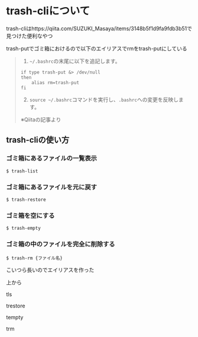 # trash-cliについて



trash-cliはhttps://qiita.com/SUZUKI_Masaya/items/3148b5f1d9fa9fdb3b51で見つけた便利なやつ



trash-putでゴミ箱におけるので以下のエイリアスでrmをtrash-putにしている

>1. `~/.bashrc`の末尾に以下を追記します。
>
>   ```
>   if type trash-put &> /dev/null
>   then
>       alias rm=trash-put
>   fi
>   ```
>
>2. `source ~/.bashrc`コマンドを実行し、`.bashrc`への変更を反映します。
>
>※Qiitaの記事より





## trash-cliの使い方

### ゴミ箱にあるファイルの一覧表示

```
$ trash-list
```

### ゴミ箱にあるファイルを元に戻す

```
$ trash-restore
```

### ゴミ箱を空にする

```
$ trash-empty
```

### ゴミ箱の中のファイルを完全に削除する

```
$ trash-rm {ファイル名}
```





こいつら長いのでエイリアスを作った

上から

tls

trestore

tempty

trm
